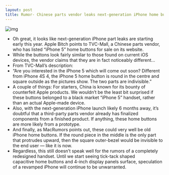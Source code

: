 ```yaml
---
layout: post
title: Rumor- Chinese parts vendor leaks next-generation iPhone home buttons
---
```

![img](http://media.idownloadblog.com/wp-content/uploads/2012/04/iphone-5-home-buttons.jpg)
* Oh great, it looks like next-generation iPhone part leaks are starting early this year. Apple Bitch points to TVC-Mall, a Chinese parts vendor, who has listed “iPhone 5” home buttons for sale on its website.
* While the buttons look fairly similar to those found on current iOS devices, the vendor claims that they are in fact noticeably different…
* From TVC-Mall’s description:
* “Are you interested in the iPhone 5 which will come out soon? Different from iPhone 4S 4, the iPhone 5 home button is round in the centre and square outside as the pictures show. The two parts are indivisible.”
* A couple of things: For starters, China is known for its bounty of counterfeit Apple products. We wouldn’t be the least bit surprised if these buttons belonged to a black market “iPhone 5” handset, rather than an actual Apple-made device.
* Also, with the next-generation iPhone launch likely 6 months away, it’s doubtful that a third-party parts vendor already has finalized components from a finished product. If anything, these home buttons are more likely from a prototype.
* And finally, as MacRumors points out, these could very well be old iPhone home buttons. If the round piece in the middle is the only part that protrudes upward, then the square outer-bezel would be invisible to the end user — like it is now.
* Regardless, this still doesn’t speak well for the rumors of a completely redesigned handset. Until we start seeing tick-tack shaped capacitive home buttons and 4-inch display panels surface, speculation of a revamped iPhone will continue to be unwarranted.

